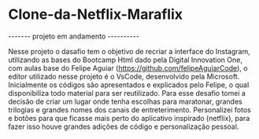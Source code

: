 # Clone-da-Netflix-Maraflix
------- projeto em andamento ----------

Nesse projeto o dasafio tem o objetivo de recriar a interface do Instagram, utilizando as bases do Bootcamp Html dado pela Digital Innovation One, com aulas base do Felipe Aguiar (https://github.com/felipeAguiarCode), o editor utilizado nesse projeto é o VsCode, desenvolvido pela Microsoft.
Inicialmente os códigos são apresentados e explicados pelo Felipe, o qual disponibiliza todo material para ser reutilizado. Para esse desafio tomei a decisão de criar um lugar onde tenha escolhas para maratonar, grandes trilogias e grandes nomes dos canais de entreterimento. Personalizei fotos e botões para que ficasse mais perto do aplicativo inspirado (netflix), para fazer isso houve grandes adições de código e personalização pessoal.
